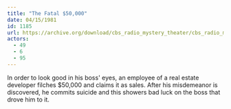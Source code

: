 ```yaml
---
title: "The Fatal $50,000"
date: 04/15/1981
id: 1185
url: https://archive.org/download/cbs_radio_mystery_theater/cbs_radio_mystery_theater-1151-1200.zip/cbs_radio_mystery_theater-1151-1200%2Fcbsrmt_1185_the_fatal_50000.mp3
actors:
  - 49
  - 6
  - 95
---
```

In order to look good in his boss' eyes, an employee of a real estate developer filches $50,000 and claims it as sales. After his misdemeanor is discovered, he commits suicide and this showers bad luck on the boss that drove him to it.